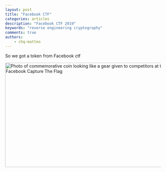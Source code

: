 ```yaml
---
layout: post
title: "Facebook CTF"
categories: articles
description: "Facebook CTF 2019"
keywords: "reverse engineering cryptography"
comments: true
authors:
    - chq-matteo
---
```


So we got a token from Facebook ctf

<img class="img-responsive" src="{{ site-url }}/assets/fbctf19/facebook_coin.jpg" alt="Photo of commemorative coin looking like a gear given to competitors at the 2019 Facebook Capture The Flag" width="603" height="339.183">
